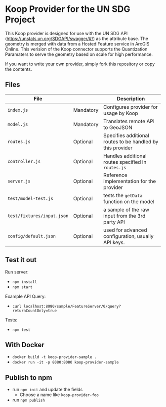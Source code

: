 # Koop Provider for the UN SDG Project

This Koop provider is designed for use with the UN SDG API (https://unstats.un.org/SDGAPI/swagger/#/) as the attribute base. The geometry is merged with data from a Hosted Feature service in ArcGIS Online.  This verision of the Koop connector supports the Quantization Paramaters to serve the geometry based on scale for high performance.  

If you want to write your own provider, simply fork this repository or copy the contents.

## Files

| File | | Description |
| --- | --- | --- |
| `index.js` | Mandatory | Configures provider for usage by Koop |
| `model.js` | Mandatory | Translates remote API to GeoJSON |
| `routes.js` | Optional | Specifies additional routes to be handled by this provider |
| `controller.js` | Optional | Handles additional routes specified in `routes.js` |
| `server.js` | Optional | Reference implementation for the provider |
| `test/model-test.js` | Optional | tests the `getData` function on the model |
| `test/fixtures/input.json` | Optional | a sample of the raw input from the 3rd party API |
| `config/default.json` | Optional | used for advanced configuration, usually API keys. |

## Test it out
Run server:
- `npm install`
- `npm start`

Example API Query:
- `curl localhost:8080/sample/FeatureServer/0/query?returnCountOnly=true`

Tests:
- `npm test`

## With Docker

- `docker build -t koop-provider-sample .`
- `docker run -it -p 8080:8080 koop-provider-sample`

## Publish to npm
- run `npm init` and update the fields
  - Choose a name like `koop-provider-foo`
- run `npm publish`
